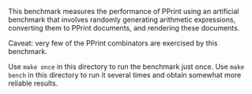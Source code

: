This benchmark measures the performance of PPrint using an artificial benchmark
that involves randomly generating arithmetic expressions, converting them to
PPrint documents, and rendering these documents.

Caveat: very few of the PPrint combinators are exercised by this benchmark.

Use `make once` in this directory to run the benchmark just once.
Use `make bench` in this directory to run it several times
and obtain somewhat more reliable results.
